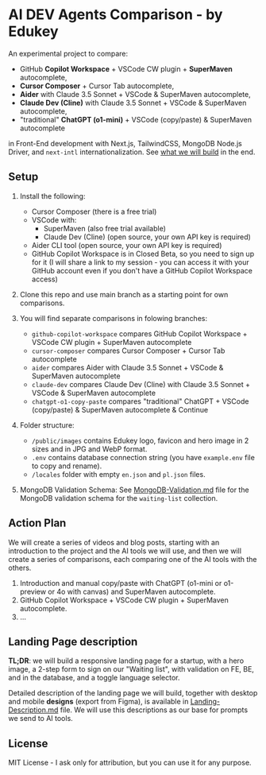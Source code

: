 # AI DEV Agents Comparison - by Edukey

An experimental project to compare:

- GitHub **Copilot Workspace** + VSCode CW plugin + **SuperMaven** autocomplete,
- **Cursor Composer** + Cursor Tab autocomplete,
- **Aider** with Claude 3.5 Sonnet + VSCode & SuperMaven autocomplete,
- **Claude Dev (Cline)** with Claude 3.5 Sonnet + VSCode & SuperMaven autocomplete,
- "traditional" **ChatGPT (o1-mini)** + VSCode (copy/paste) & SuperMaven autocomplete

in Front-End development with Next.js, TailwindCSS, MongoDB Node.js Driver, and `next-intl` internationalization. See [what we will build](#landing-page-description) in the end.

## Setup

1. Install the following:

   - Cursor Composer (there is a free trial)
   - VSCode with:
     - SuperMaven (also free trial available)
     - Claude Dev (Cline) (open source, your own API key is required)
   - Aider CLI tool (open source, your own API key is required)
   - GitHub Copilot Workspace is in Closed Beta, so you need to sign up for it (I will share a link to my session - you can access it with your GitHub account even if you don't have a GitHub Copilot Workspace access)

2. Clone this repo and use main branch as a starting point for own comparisons.
3. You will find separate comparisons in folowing branches:

   - `github-copilot-workspace` compares GitHub Copilot Workspace + VSCode CW plugin + SuperMaven autocomplete
   - `cursor-composer` compares Cursor Composer + Cursor Tab autocomplete
   - `aider` compares Aider with Claude 3.5 Sonnet + VSCode & SuperMaven autocomplete
   - `claude-dev` compares Claude Dev (Cline) with Claude 3.5 Sonnet + VSCode & SuperMaven autocomplete
   - `chatgpt-o1-copy-paste` compares "traditional" ChatGPT + VSCode (copy/paste) & SuperMaven autocomplete & Continue

4. Folder structure:

   - `/public/images` contains Edukey logo, favicon and hero image in 2 sizes and in JPG and WebP format.
   - `.env` contains database connection string (you have `example.env` file to copy and rename).
   - `/locales` folder with empty `en.json` and `pl.json` files.

5. MongoDB Validation Schema: See [MongoDB-Validation.md](MongoDB-Validation.md) file for the MongoDB validation schema for the `waiting-list` collection.

## Action Plan

We will create a series of videos and blog posts, starting with an introduction to the project and the AI tools we will use, and then we will create a series of comparisons, each comparing one of the AI tools with the others.

1. Introduction and manual copy/paste with ChatGPT (o1-mini or o1-preview or 4o with canvas) and SuperMaven autocomplete.
2. GitHub Copilot Workspace + VSCode CW plugin + SuperMaven autocomplete.
3. ...

## Landing Page description

**TL;DR**: we will build a responsive landing page for a startup, with a hero image, a 2-step form to sign on our "Waiting list", with validation on FE, BE, and in the database, and a toggle language selector.

Detailed description of the landing page we will build, together with desktop and mobile **designs** (export from Figma), is available in [Landing-Description.md](Landing-Description.md) file. We will use this descriptions as our base for prompts we send to AI tools.

## License

MIT License - I ask only for attribution, but you can use it for any purpose.
